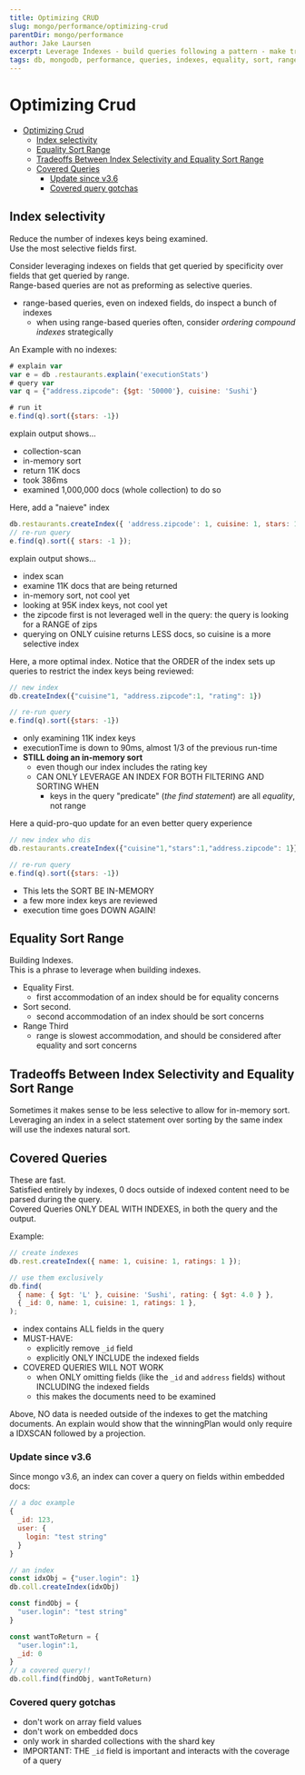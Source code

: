 ```yaml
---
title: Optimizing CRUD
slug: mongo/performance/optimizing-crud
parentDir: mongo/performance
author: Jake Laursen
excerpt: Leverage Indexes - build queries following a pattern - make tradeoffs
tags: db, mongodb, performance, queries, indexes, equality, sort, range, tradeoffs
---
```


# Optimizing Crud

- [Optimizing Crud](#optimizing-crud)
  - [Index selectivity](#index-selectivity)
  - [Equality Sort Range](#equality-sort-range)
  - [Tradeoffs Between Index Selectivity and Equality Sort Range](#tradeoffs-between-index-selectivity-and-equality-sort-range)
  - [Covered Queries](#covered-queries)
    - [Update since v3.6](#update-since-v36)
    - [Covered query gotchas](#covered-query-gotchas)

## Index selectivity

Reduce the number of indexes keys being examined.  
Use the most selective fields first.

Consider leveraging indexes on fields that get queried by specificity over fields that get queried by range.  
Range-based queries are not as preforming as selective queries.

- range-based queries, even on indexed fields, do inspect a bunch of indexes
  - when using range-based queries often, consider _ordering compound indexes_ strategically

An Example with no indexes:

```js
# explain var
var e = db .restaurants.explain('executionStats')
# query var
var q = {"address.zipcode": {$gt: '50000'}, cuisine: 'Sushi'}

# run it
e.find(q).sort({stars: -1})
```

explain output shows...

- collection-scan
- in-memory sort
- return 11K docs
- took 386ms
- examined 1,000,000 docs (whole collection) to do so

Here, add a "naieve" index

```js
db.restaurants.createIndex({ 'address.zipcode': 1, cuisine: 1, stars: 1 });
// re-run query
e.find(q).sort({ stars: -1 });
```

explain output shows...

- index scan
- examine 11K docs that are being returned
- in-memory sort, not cool yet
- looking at 95K index keys, not cool yet
- the zipcode first is not leveraged well in the query: the query is looking for a RANGE of zips
- querying on ONLY cuisine returns LESS docs, so cuisine is a more selective index

Here, a more optimal index. Notice that the ORDER of the index sets up queries to restrict the index keys being reviewed:

```js
// new index
db.createIndex({"cuisine"1, "address.zipcode":1, "rating": 1})

// re-run query
e.find(q).sort({stars: -1})
```

- only examining 11K index keys
- executionTime is down to 90ms, almost 1/3 of the previous run-time
- **STILL doing an in-memory sort**
  - even though our index includes the rating key
  - CAN ONLY LEVERAGE AN INDEX FOR BOTH FILTERING AND SORTING WHEN
    - keys in the query "predicate" (_the find statement_) are all _equality_, not range

Here a quid-pro-quo update for an even better query experience

```js
// new index who dis
db.restaurants.createIndex({"cuisine"1,"stars":1,"address.zipcode": 1}}

// re-run query
e.find(q).sort({stars: -1})
```

- This lets the SORT BE IN-MEMORY
- a few more index keys are reviewed
- execution time goes DOWN AGAIN!

## Equality Sort Range

Building Indexes.  
This is a phrase to leverage when building indexes.

- Equality First.
  - first accommodation of an index should be for equality concerns
- Sort second.
  - second accommodation of an index should be sort concerns
- Range Third
  - range is slowest accommodation, and should be considered after equality and sort concerns

## Tradeoffs Between Index Selectivity and Equality Sort Range

Sometimes it makes sense to be less selective to allow for in-memory sort. Leveraging an index in a select statement over sorting by the same index will use the indexes natural sort.

## Covered Queries

These are fast.  
Satisfied entirely by indexes, 0 docs outside of indexed content need to be parsed during the query.  
Covered Queries ONLY DEAL WITH INDEXES, in both the query and the output.

Example:

```js
// create indexes
db.rest.createIndex({ name: 1, cuisine: 1, ratings: 1 });

// use them exclusively
db.find(
  { name: { $gt: 'L' }, cuisine: 'Sushi', rating: { $gt: 4.0 } },
  { _id: 0, name: 1, cuisine: 1, ratings: 1 },
);
```

- index contains ALL fields in the query
- MUST-HAVE:
  - explicitly remove `_id` field
  - explicitly ONLY INCLUDE the indexed fields
- COVERED QUERIES WILL NOT WORK
  - when ONLY omitting fields (like the `_id` and `address` fields) without INCLUDING the indexed fields
  - this makes the documents need to be examined

Above, NO data is needed outside of the indexes to get the matching documents. An explain would show that the winningPlan would only require a IDXSCAN followed by a projection.

### Update since v3.6

Since mongo v3.6, an index can cover a query on fields within embedded docs:

```js
// a doc example
{
  _id: 123,
  user: {
    login: "test string"
  }
}

// an index
const idxObj = {"user.login": 1}
db.coll.createIndex(idxObj)

const findObj = {
  "user.login": "test string"
}

const wantToReturn = {
  "user.login":1,
  _id: 0
}
// a covered query!!
db.coll.find(findObj, wantToReturn)
```

### Covered query gotchas

- don't work on array field values
- don't work on embedded docs
- only work in sharded collections with the shard key
- IMPORTANT: THE `_id` field is important and interacts with the coverage of a query
